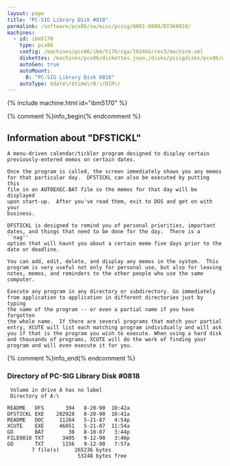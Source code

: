 ```yaml
---
layout: page
title: "PC-SIG Library Disk #818"
permalink: /software/pcx86/sw/misc/pcsig/0001-0999/DISK0818/
machines:
  - id: ibm5170
    type: pcx86
    config: /machines/pcx86/ibm/5170/cga/1024kb/rev3/machine.xml
    diskettes: /machines/pcx86/diskettes.json,/disks/pcsigdisks/pcx86/diskettes.json
    autoGen: true
    autoMount:
      B: "PC-SIG Library Disk 0818"
    autoType: $date\r$time\rB:\rDIR\r
---
```


{% include machine.html id="ibm5170" %}

{% comment %}info_begin{% endcomment %}

## Information about "DFSTICKL"

    A menu-driven calendar/tickler program designed to display certain
    previously-entered memos on certain dates.
    
    Once the program is called, the screen immediately shows you any memos
    for that particular day.  DFSTICKL can also be executed by putting this
    file in an AUTOEXEC.BAT file so the memos for that day will be displayed
    upon start-up.  After you've read them, exit to DOS and get on with your
    business.
    
    DFSTICKL is designed to remind you of personal priorities, important
    dates, and things that need to be done for the day.  There is a ``nag''
    option that will haunt you about a certain memo five days prior to the
    date or deadline.
    
    You can add, edit, delete, and display any memos in the system.  This
    program is very useful not only for personal use, but also for leaving
    notes, memos, and reminders to the other people who use the same
    computer.
    
    Execute any program in any directory or subdirectory. Go immediately
    from application to application in different directories just by typing
    the name of the program -- or even a partial name if you have forgotten
    the whole name.  If there are several programs that match your partial
    entry, XCUTE will list each matching program individually and will ask
    you if that is the program you wish to execute. When using a hard disk
    and thousands of programs, XCUTE will do the work of finding your
    program and will even execute it for you.
{% comment %}info_end{% endcomment %}


### Directory of PC-SIG Library Disk #0818

     Volume in drive A has no label
     Directory of A:\

    README   DFS       394   8-20-90  10:42a
    DFSTICKL EXE    202928   8-20-90  10:41a
    README   DOC     11264   5-21-87   4:54p
    XCUTE    EXE     46051   5-21-87  11:54a
    GO       BAT        38   8-18-87   3:44p
    FILE0818 TXT      3405   9-12-90   3:46p
    GO       TXT      1156   9-12-90   7:57a
            7 file(s)     265236 bytes
                           53248 bytes free
